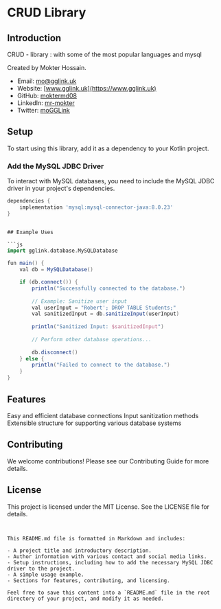 # CRUD Library

## Introduction
CRUD - library : with some of the most popular languages and mysql 

Created by Mokter Hossain.

- Email: [mo@gglink.uk](mailto:mo@gglink.uk)
- Website: [www.gglink.uk](https://www.gglink.uk)
- GitHub: [moktermd08](https://github.com/moktermd08)
- LinkedIn: [mr-mokter](https://www.linkedin.com/in/mr-mokter/)
- Twitter: [moGGLink](https://twitter.com/moGGLink)

## Setup

To start using this library, add it as a dependency to your Kotlin project.

### Add the MySQL JDBC Driver

To interact with MySQL databases, you need to include the MySQL JDBC driver in your project's dependencies.

```gradle
dependencies {
    implementation 'mysql:mysql-connector-java:8.0.23'
}


## Example Uses

```js
import gglink.database.MySQLDatabase

fun main() {
    val db = MySQLDatabase()

    if (db.connect()) {
        println("Successfully connected to the database.")
        
        // Example: Sanitize user input
        val userInput = "Robert'; DROP TABLE Students;"
        val sanitizedInput = db.sanitizeInput(userInput)
        
        println("Sanitized Input: $sanitizedInput")
        
        // Perform other database operations...
        
        db.disconnect()
    } else {
        println("Failed to connect to the database.")
    }
}

```

## Features
Easy and efficient database connections
Input sanitization methods
Extensible structure for supporting various database systems

## Contributing
We welcome contributions! Please see our Contributing Guide for more details.

##  License
This project is licensed under the MIT License. See the LICENSE file for details.

```


This README.md file is formatted in Markdown and includes:

- A project title and introductory description.
- Author information with various contact and social media links.
- Setup instructions, including how to add the necessary MySQL JDBC driver to the project.
- A simple usage example.
- Sections for features, contributing, and licensing.

Feel free to save this content into a `README.md` file in the root directory of your project, and modify it as needed.


```
